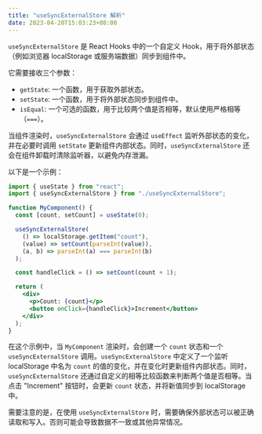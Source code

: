 ```yaml
---
title: "useSyncExternalStore 解析"
date: 2023-04-20T15:03:23+08:00
---
```


`useSyncExternalStore` 是 React Hooks 中的一个自定义 Hook，用于将外部状态（例如浏览器 localStorage 或服务端数据）同步到组件中。

它需要接收三个参数：

- `getState`: 一个函数，用于获取外部状态。
- `setState`: 一个函数，用于将外部状态同步到组件中。
- `isEqual`: 一个可选的函数，用于比较两个值是否相等，默认使用严格相等（`===`）。

当组件渲染时，`useSyncExternalStore` 会通过 `useEffect` 监听外部状态的变化，并在必要时调用 `setState` 更新组件内部状态。同时，`useSyncExternalStore` 还会在组件卸载时清除监听器，以避免内存泄漏。

以下是一个示例：

```jsx
import { useState } from "react";
import { useSyncExternalStore } from "./useSyncExternalStore";

function MyComponent() {
  const [count, setCount] = useState(0);

  useSyncExternalStore(
    () => localStorage.getItem("count"),
    (value) => setCount(parseInt(value)),
    (a, b) => parseInt(a) === parseInt(b)
  );

  const handleClick = () => setCount(count + 1);

  return (
    <div>
      <p>Count: {count}</p>
      <button onClick={handleClick}>Increment</button>
    </div>
  );
}
```

在这个示例中，当 `MyComponent` 渲染时，会创建一个 `count` 状态和一个 `useSyncExternalStore` 调用。`useSyncExternalStore` 中定义了一个监听 localStorage 中名为 `count` 的值的变化，并在变化时更新组件内部状态。同时，`useSyncExternalStore` 还通过自定义的相等比较函数来判断两个值是否相等。当点击 "Increment" 按钮时，会更新 `count` 状态，并将新值同步到 localStorage 中。

需要注意的是，在使用 `useSyncExternalStore` 时，需要确保外部状态可以被正确读取和写入。否则可能会导致数据不一致或其他异常情况。
